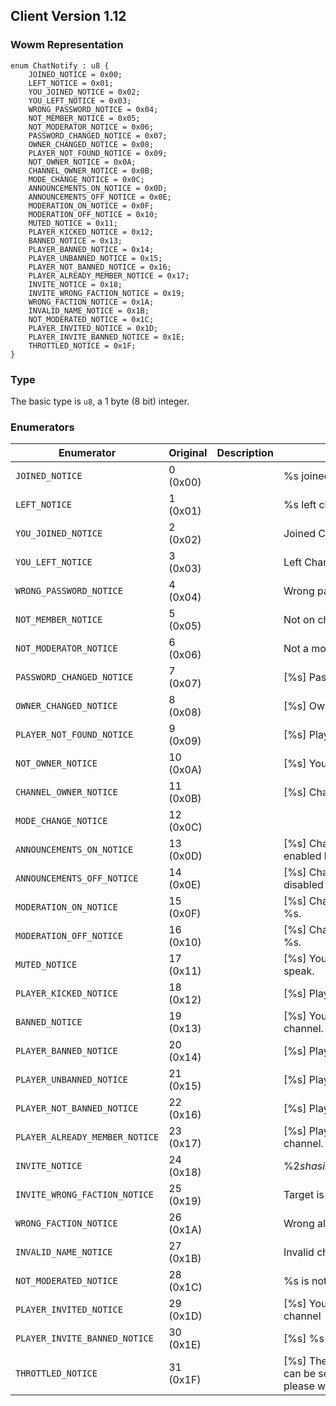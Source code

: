 ## Client Version 1.12

### Wowm Representation
```rust,ignore
enum ChatNotify : u8 {
    JOINED_NOTICE = 0x00;    
    LEFT_NOTICE = 0x01;    
    YOU_JOINED_NOTICE = 0x02;    
    YOU_LEFT_NOTICE = 0x03;    
    WRONG_PASSWORD_NOTICE = 0x04;    
    NOT_MEMBER_NOTICE = 0x05;    
    NOT_MODERATOR_NOTICE = 0x06;    
    PASSWORD_CHANGED_NOTICE = 0x07;    
    OWNER_CHANGED_NOTICE = 0x08;    
    PLAYER_NOT_FOUND_NOTICE = 0x09;    
    NOT_OWNER_NOTICE = 0x0A;    
    CHANNEL_OWNER_NOTICE = 0x0B;    
    MODE_CHANGE_NOTICE = 0x0C;    
    ANNOUNCEMENTS_ON_NOTICE = 0x0D;    
    ANNOUNCEMENTS_OFF_NOTICE = 0x0E;    
    MODERATION_ON_NOTICE = 0x0F;    
    MODERATION_OFF_NOTICE = 0x10;    
    MUTED_NOTICE = 0x11;    
    PLAYER_KICKED_NOTICE = 0x12;    
    BANNED_NOTICE = 0x13;    
    PLAYER_BANNED_NOTICE = 0x14;    
    PLAYER_UNBANNED_NOTICE = 0x15;    
    PLAYER_NOT_BANNED_NOTICE = 0x16;    
    PLAYER_ALREADY_MEMBER_NOTICE = 0x17;    
    INVITE_NOTICE = 0x18;    
    INVITE_WRONG_FACTION_NOTICE = 0x19;    
    WRONG_FACTION_NOTICE = 0x1A;    
    INVALID_NAME_NOTICE = 0x1B;    
    NOT_MODERATED_NOTICE = 0x1C;    
    PLAYER_INVITED_NOTICE = 0x1D;    
    PLAYER_INVITE_BANNED_NOTICE = 0x1E;    
    THROTTLED_NOTICE = 0x1F;    
}

```
### Type
The basic type is `u8`, a 1 byte (8 bit) integer.
### Enumerators
| Enumerator | Original  | Description | Comment |
| --------- | -------- | ----------- | ------- |
| `JOINED_NOTICE` | 0 (0x00) |  | %s joined channel. |
| `LEFT_NOTICE` | 1 (0x01) |  | %s left channel. |
| `YOU_JOINED_NOTICE` | 2 (0x02) |  | Joined Channel: [%s] -- You joined |
| `YOU_LEFT_NOTICE` | 3 (0x03) |  | Left Channel: [%s] -- You left |
| `WRONG_PASSWORD_NOTICE` | 4 (0x04) |  | Wrong password for %s. |
| `NOT_MEMBER_NOTICE` | 5 (0x05) |  | Not on channel %s. |
| `NOT_MODERATOR_NOTICE` | 6 (0x06) |  | Not a moderator of %s. |
| `PASSWORD_CHANGED_NOTICE` | 7 (0x07) |  | [%s] Password changed by %s. |
| `OWNER_CHANGED_NOTICE` | 8 (0x08) |  | [%s] Owner changed to %s. |
| `PLAYER_NOT_FOUND_NOTICE` | 9 (0x09) |  | [%s] Player %s was not found. |
| `NOT_OWNER_NOTICE` | 10 (0x0A) |  | [%s] You are not the channel owner. |
| `CHANNEL_OWNER_NOTICE` | 11 (0x0B) |  | [%s] Channel owner is %s. |
| `MODE_CHANGE_NOTICE` | 12 (0x0C) |  |  |
| `ANNOUNCEMENTS_ON_NOTICE` | 13 (0x0D) |  | [%s] Channel announcements enabled by %s. |
| `ANNOUNCEMENTS_OFF_NOTICE` | 14 (0x0E) |  | [%s] Channel announcements disabled by %s. |
| `MODERATION_ON_NOTICE` | 15 (0x0F) |  | [%s] Channel moderation enabled by %s. |
| `MODERATION_OFF_NOTICE` | 16 (0x10) |  | [%s] Channel moderation disabled by %s. |
| `MUTED_NOTICE` | 17 (0x11) |  | [%s] You do not have permission to speak. |
| `PLAYER_KICKED_NOTICE` | 18 (0x12) |  | [%s] Player %s kicked by %s. |
| `BANNED_NOTICE` | 19 (0x13) |  | [%s] You are banned from that channel. |
| `PLAYER_BANNED_NOTICE` | 20 (0x14) |  | [%s] Player %s banned by %s. |
| `PLAYER_UNBANNED_NOTICE` | 21 (0x15) |  | [%s] Player %s unbanned by %s. |
| `PLAYER_NOT_BANNED_NOTICE` | 22 (0x16) |  | [%s] Player %s is not banned. |
| `PLAYER_ALREADY_MEMBER_NOTICE` | 23 (0x17) |  | [%s] Player %s is already on the channel. |
| `INVITE_NOTICE` | 24 (0x18) |  | %2$s has invited you to join the channel '%1$s'. |
| `INVITE_WRONG_FACTION_NOTICE` | 25 (0x19) |  | Target is in the wrong alliance for %s. |
| `WRONG_FACTION_NOTICE` | 26 (0x1A) |  | Wrong alliance for %s. |
| `INVALID_NAME_NOTICE` | 27 (0x1B) |  | Invalid channel name |
| `NOT_MODERATED_NOTICE` | 28 (0x1C) |  | %s is not moderated |
| `PLAYER_INVITED_NOTICE` | 29 (0x1D) |  | [%s] You invited %s to join the channel |
| `PLAYER_INVITE_BANNED_NOTICE` | 30 (0x1E) |  | [%s] %s has been banned. |
| `THROTTLED_NOTICE` | 31 (0x1F) |  | [%s] The number of messages that can be sent to this channel is limited, please wait to send another message. |
